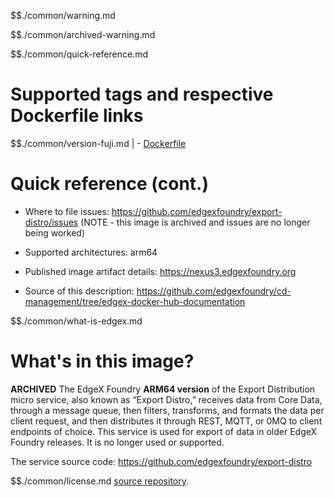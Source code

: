 $$./common/warning.md

$$./common/archived-warning.md

$$./common/quick-reference.md

# Supported tags and respective Dockerfile links

$$./common/version-fuji.md |
        - [Dockerfile](https://github.com/edgexfoundry/edgex-go/blob/fuji/cmd/export-distro/Dockerfile)

# Quick reference (cont.)

- Where to file issues: https://github.com/edgexfoundry/export-distro/issues (NOTE - this image is archived and issues are no longer being worked)

- Supported architectures: arm64

- Published image artifact details: https://nexus3.edgexfoundry.org

- Source of this description: https://github.com/edgexfoundry/cd-management/tree/edgex-docker-hub-documentation

$$./common/what-is-edgex.md

# What's in this image?

**ARCHIVED**
The EdgeX Foundry **ARM64 version** of the Export Distribution micro service, also known as “Export Distro,” receives data from Core Data, through a message queue, then filters, transforms, and formats the data per client request, and then distributes it through REST, MQTT, or 0MQ to client endpoints of choice. This service is used for export of data in older EdgeX Foundry releases.  It is no longer used or supported.

The service source code: https://github.com/edgexfoundry/export-distro

$$./common/license.md
[source repository](https://github.com/edgexfoundry/edgex-go/blob/fuji/cmd/export-distro/Attribution.txt).